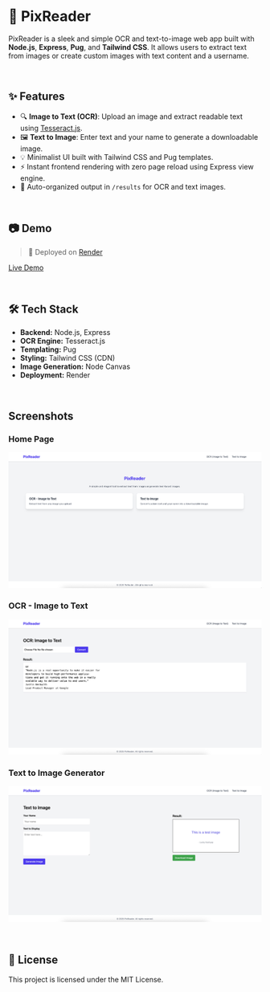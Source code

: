 # 📸 PixReader

PixReader is a sleek and simple OCR and text-to-image web app built with **Node.js**, **Express**, **Pug**, and **Tailwind CSS**. It allows users to extract text from images or create custom images with text content and a username.

<br/>

## ✨ Features

- 🔍 **Image to Text (OCR)**: Upload an image and extract readable text using [Tesseract.js](https://github.com/naptha/tesseract.js).
- 🖼️ **Text to Image**: Enter text and your name to generate a downloadable image.
- 💡 Minimalist UI built with Tailwind CSS and Pug templates.
- ⚡ Instant frontend rendering with zero page reload using Express view engine.
- 📁 Auto-organized output in `/results` for OCR and text images.

<br/>

## 📷 Demo

> 🚀 Deployed on [Render](https://render.com)

[Live Demo](https://pix-reader.onrender.com)

<br/>

## 🛠️ Tech Stack

- **Backend:** Node.js, Express
- **OCR Engine:** Tesseract.js
- **Templating:** Pug
- **Styling:** Tailwind CSS (CDN)
- **Image Generation:** Node Canvas
- **Deployment:** Render

<br/>

## Screenshots

### Home Page
![Home Page](./assets/home.png)

### OCR - Image to Text
![OCR Page](./assets/ocr.png)

### Text to Image Generator
![Text to Image](./assets/text-to-image.png)

<br/>

## 📄 License

This project is licensed under the MIT License.

